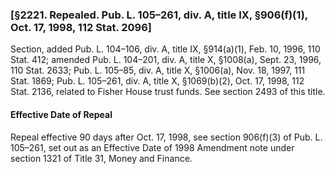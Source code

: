 ### [§2221. Repealed. Pub. L. 105–261, div. A, title IX, §906(f)(1), Oct. 17, 1998, 112 Stat. 2096] ###

Section, added Pub. L. 104–106, div. A, title IX, §914(a)(1), Feb. 10, 1996, 110 Stat. 412; amended Pub. L. 104–201, div. A, title X, §1008(a), Sept. 23, 1996, 110 Stat. 2633; Pub. L. 105–85, div. A, title X, §1006(a), Nov. 18, 1997, 111 Stat. 1869; Pub. L. 105–261, div. A, title X, §1069(b)(2), Oct. 17, 1998, 112 Stat. 2136, related to Fisher House trust funds. See section 2493 of this title.

#### Effective Date of Repeal ####

Repeal effective 90 days after Oct. 17, 1998, see section 906(f)(3) of Pub. L. 105–261, set out as an Effective Date of 1998 Amendment note under section 1321 of Title 31, Money and Finance.